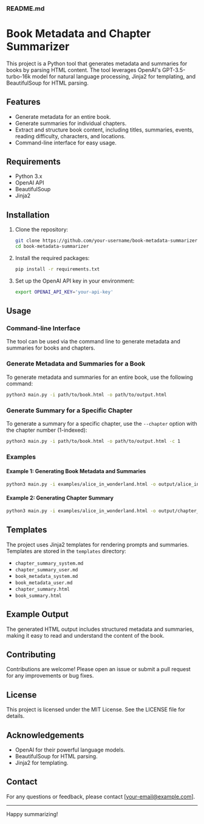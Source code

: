 ### README.md

# Book Metadata and Chapter Summarizer

This project is a Python tool that generates metadata and summaries for books by parsing HTML content. The tool leverages OpenAI's GPT-3.5-turbo-16k model for natural language processing, Jinja2 for templating, and BeautifulSoup for HTML parsing.

## Features

- Generate metadata for an entire book.
- Generate summaries for individual chapters.
- Extract and structure book content, including titles, summaries, events, reading difficulty, characters, and locations.
- Command-line interface for easy usage.

## Requirements

- Python 3.x
- OpenAI API
- BeautifulSoup
- Jinja2

## Installation

1. Clone the repository:
   ```sh
   git clone https://github.com/your-username/book-metadata-summarizer.git
   cd book-metadata-summarizer
   ```

2. Install the required packages:
   ```sh
   pip install -r requirements.txt
   ```

3. Set up the OpenAI API key in your environment:
   ```sh
   export OPENAI_API_KEY='your-api-key'
   ```

## Usage

### Command-line Interface

The tool can be used via the command line to generate metadata and summaries for books and chapters.

### Generate Metadata and Summaries for a Book

To generate metadata and summaries for an entire book, use the following command:

```sh
python3 main.py -i path/to/book.html -o path/to/output.html
```

### Generate Summary for a Specific Chapter

To generate a summary for a specific chapter, use the `--chapter` option with the chapter number (1-indexed):

```sh
python3 main.py -i path/to/book.html -o path/to/output.html -c 1
```

### Examples

#### Example 1: Generating Book Metadata and Summaries

```sh
python3 main.py -i examples/alice_in_wonderland.html -o output/alice_in_wonderland_summary.html
```

#### Example 2: Generating Chapter Summary

```sh
python3 main.py -i examples/alice_in_wonderland.html -o output/chapter_1_summary.html -c 1
```

## Templates

The project uses Jinja2 templates for rendering prompts and summaries. Templates are stored in the `templates` directory:

- `chapter_summary_system.md`
- `chapter_summary_user.md`
- `book_metadata_system.md`
- `book_metadata_user.md`
- `chapter_summary.html`
- `book_summary.html`

## Example Output

The generated HTML output includes structured metadata and summaries, making it easy to read and understand the content of the book.

## Contributing

Contributions are welcome! Please open an issue or submit a pull request for any improvements or bug fixes.

## License

This project is licensed under the MIT License. See the LICENSE file for details.

## Acknowledgements

- OpenAI for their powerful language models.
- BeautifulSoup for HTML parsing.
- Jinja2 for templating.

## Contact

For any questions or feedback, please contact [your-email@example.com].

---

Happy summarizing!
